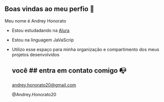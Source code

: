 ## Boas vindas ao meu perfio 🖤

Meu nome é Andrey Honorato 

- Estou estudadando na [Alura](https://www.alura.com.br) 
- Estou na linguagem JaVaScrip
- Utilizo esse espaço para minha organização e compartimento dos meus projetos desenvolvidos
  
  ## você ## entra em contato comigo 📭

  andrey.honorato20@gmail.com
  
  @Andrey.Honorato20





   
